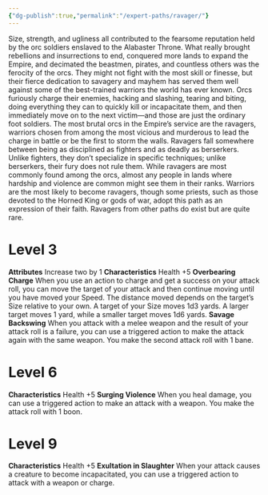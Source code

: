 ```yaml
---
{"dg-publish":true,"permalink":"/expert-paths/ravager/"}
---
```


Size, strength, and ugliness all contributed to the fearsome reputation held by the orc soldiers enslaved to the Alabaster Throne. What really brought rebellions and insurrections to end, conquered more lands to expand the Empire, and decimated the beastmen, pirates, and countless others was the ferocity of the orcs. They might not fight with the most skill or finesse, but their fierce dedication to savagery and mayhem has served them well against some of the best-trained warriors the world has ever known.
Orcs furiously charge their enemies, hacking and slashing, tearing and biting, doing everything they can to quickly kill or incapacitate them, and then immediately move on to the next victim—and those are just the ordinary foot soldiers. The most brutal orcs in the Empire’s service are the ravagers, warriors chosen from among the most vicious and murderous to lead the charge in battle or be the first to storm the walls.
Ravagers fall somewhere between being as disciplined as fighters and as deadly as berserkers. Unlike fighters, they don’t specialize in specific techniques; unlike berserkers, their fury does not rule them. While ravagers are most commonly found among the orcs, almost any people in lands where hardship and violence are common might see them in their ranks.
Warriors are the most likely to become ravagers, though some priests, such as those devoted to the Horned King or gods of war, adopt this path as an expression of their faith. Ravagers from other paths do exist but are quite rare.
# Level 3
**Attributes** Increase two by 1
**Characteristics** Health +5
**Overbearing Charge** When you use an action to charge and get a success on your attack roll, you can move the target of your attack and then continue moving until you have moved your Speed. The distance moved depends on the target’s Size relative to your own.
A target of your Size moves 1d3 yards. A larger target moves 1 yard, while a smaller target moves 1d6 yards.
**Savage Backswing** When you attack with a melee weapon and the result of your attack roll is a failure, you can use a triggered action to make the attack again with the same weapon. You make the second attack roll with 1 bane.
# Level 6
**Characteristics** Health +5
**Surging Violence** When you heal damage, you can use a triggered action to make an attack with a weapon. You make the attack roll with 1 boon.
# Level 9
**Characteristics** Health +5
**Exultation in Slaughter** When your attack causes a creature to become incapacitated, you can use a triggered action to attack with a weapon or charge.